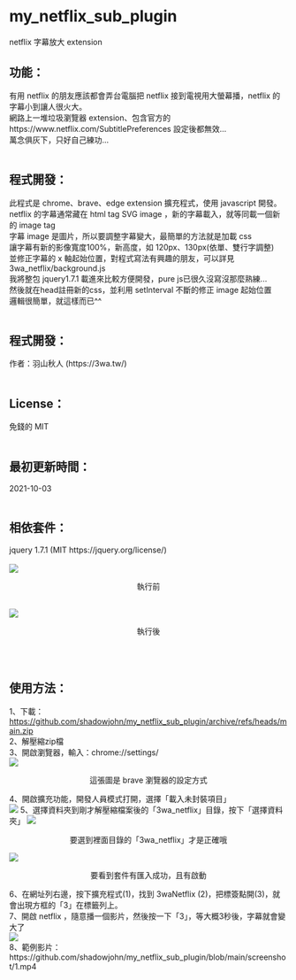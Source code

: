# my_netflix_sub_plugin
netflix 字幕放大 extension

<h2>功能：</h2>
有用 netflix 的朋友應該都會弄台電腦把 netflix 接到電視用大螢幕播，netflix 的字幕小到讓人很火大。<br>
網路上一堆垃圾瀏覽器 extension、包含官方的 https://www.netflix.com/SubtitlePreferences 設定後都無效...<br> 
萬念俱灰下，只好自己練功...<br>
<br>
<h2>程式開發：</h2>
此程式是 chrome、brave、edge extension 擴充程式，使用 javascript 開發。<br>
netflix 的字幕通常藏在 html tag SVG image ，新的字幕載入，就等同載一個新的 image tag<br>
字幕 image 是圖片，所以要調整字幕變大，最簡單的方法就是加載 css<br>
讓字幕有新的影像寬度100%，新高度，如 120px、130px(依單、雙行字調整)<br>
並修正字幕的 x 軸起始位置，對程式寫法有興趣的朋友，可以詳見 3wa_netflix/background.js<br>
我將整包 jquery1.7.1 載進來比較方便開發，pure js已很久沒寫沒那麼熟練...<br>
然後就在head註冊新的css，並利用 setInterval 不斷的修正 image 起始位置<br>
邏輯很簡單，就這樣而已^^ 
<br>
<br>
<h2>程式開發：</h2>
作者：羽山秋人 (https://3wa.tw/)
<br>
<br>
<h2>License：</h2>
免錢的 MIT
<br>
<br>
<h2>最初更新時間：</h2>
2021-10-03
<br><br>
<h2>相依套件：</h2>
jquery 1.7.1 (MIT https://jquery.org/license/)
<br><br>
<img src="screenshot/orin.jpg">
<p align="center">執行前</p>
<br>
<img src="screenshot/after.jpg">
<p align="center">執行後</p>
<br>
<br>

<h2>使用方法：</h2>

1、下載：https://github.com/shadowjohn/my_netflix_sub_plugin/archive/refs/heads/main.zip
<br>
2、解壓縮zip檔
<br>
3、開啟瀏覽器，輸入：chrome://settings/
<br>
<img src="screenshot/1.png">
<p align="center">這張圖是 brave 瀏覽器的設定方式</p>
4、開啟擴充功能，開發人員模式打開，選擇「載入未封裝項目」
<br>
<img src="screenshot/2.png">
5、選擇資料夾到剛才解壓縮檔案後的「3wa_netflix」目錄，按下「選擇資料夾」
<img src="screenshot/3.png">
<p align="center">要選到裡面目錄的「3wa_netflix」才是正確哦</p>
<img src="screenshot/5.png">
<p align="center">要看到套件有匯入成功，且有啟動</p>
6、在網址列右邊，按下擴充程式(1)，找到 3waNetflix (2)，把標簽點開(3)，就會出現方框的「3」在標籤列上。<br>
7、開啟 netflix ，隨意播一個影片，然後按一下「3」，等大概3秒後，字幕就會變大了<br>
<img src="screenshot/4.png"><br>
8、範例影片：https://github.com/shadowjohn/my_netflix_sub_plugin/blob/main/screenshot/1.mp4
